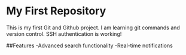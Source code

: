 # My First Repository
This is my first Git and Github project.
 I am learning git commands and version control.
SSH authentication is working!

##Features
-Advanced search functionality
-Real-time notifications
